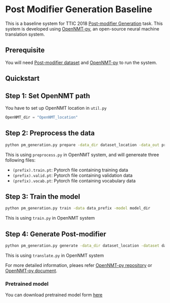 # Post Modifier Generation Baseline

This is a baseline system for TTIC 2018 [Post-modifier Generation](https://sites.google.com/view/tticlanggen-2018/hackathon/post-modifier-generation) task.
This system is developed using [OpenNMT-py](https://github.com/OpenNMT/OpenNMT-py), an open-source neural machine translation system.

## Prerequisite

You will need [Post-modifier dataset](https://github.com/StonyBrookNLP/PostModifier) and [OpenNMT-py](https://github.com/OpenNMT/OpenNMT-py) to run the system.

## Quickstart

## Step 1: Set OpenNMT path

You have to set up OpenNMT location in `util.py`
```python
OpenNMT_dir = "OpenNMT_location"
```

## Step 2: Preprocess the data

```bash
python pm_generation.py prepare -data_dir dataset_location -data_out prepared_data_location_and_prefix
```

This is using `preprocess.py` in OpenNMT system, and will genereate three following files:

* `(prefix).train.pt`: Pytorch file containing training data
* `(prefix).valid.pt`: Pytorch file containing validation data
* `(prefix).vocab.pt`: Pytorch file containing vocabulary data

## Step 3: Train the model

```bash
python pm_generation.py train -data data_prefix -model model_dir
```

This is using `train.py` in OpenNMT system

## Step 4: Generate Post-modifier
```bash
python pm_generation.py generate -data_dir dataset_location -dataset dataset_prefix  -model model_dir -out output_file
```

This is using `translate.py` in OpenNMT system

For more detailed information, pleaes refer [OpenNMT-py repository](https://github.com/OpenNMT/OpenNMT-py#quickstart) or [OpenNMT-py document](http://opennmt.net/OpenNMT-py).

### Pretrained model

You can download pretrained model form [here](https://drive.google.com/file/d/1FvbA7L9T2CfhaRWv1_9hCDsKW8Jq_1ci/view?usp=sharing)
